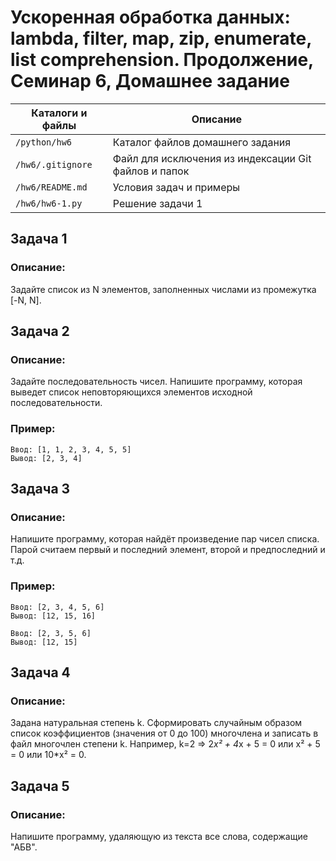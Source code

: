 # Ускоренная обработка данных: lambda, filter, map, zip, enumerate, list comprehension. Продолжение, Семинар 6, Домашнее задание

Каталоги и файлы  | Описание
------------------|-----------------------------------------------------
`/python/hw6`     | Каталог файлов домашнего задания
`/hw6/.gitignore` | Файл для исключения из индексации Git файлов и папок
`/hw6/README.md`  | Условия задач и примеры
`/hw6/hw6-1.py`   | Решение задачи 1

## Задача 1

### Описание:

Задайте список из N элементов, заполненных числами из промежутка [-N, N].

## Задача 2

### Описание:

Задайте последовательность чисел. Напишите программу, которая выведет список неповторяющихся элементов исходной последовательности.

### Пример:

```
Ввод: [1, 1, 2, 3, 4, 5, 5]
Вывод: [2, 3, 4]
```

## Задача 3

### Описание:

Напишите программу, которая найдёт произведение пар чисел списка. Парой считаем первый и последний элемент, второй и предпоследний и т.д.

### Пример:

```
Ввод: [2, 3, 4, 5, 6]
Вывод: [12, 15, 16]
```
```
Ввод: [2, 3, 5, 6]
Вывод: [12, 15]
```

## Задача 4

### Описание:

Задана натуральная степень k. Сформировать случайным образом список коэффициентов (значения от 0 до 100) многочлена и записать в файл многочлен степени k. Например, k=2 => 2*x² + 4*x + 5 = 0 или x² + 5 = 0 или 10*x² = 0.

## Задача 5

### Описание:

Напишите программу, удаляющую из текста все слова, содержащие "АБВ".

